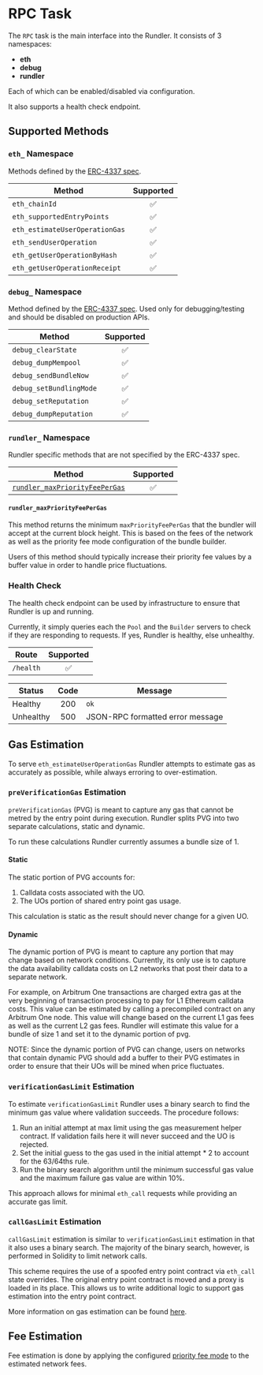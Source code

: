 # RPC Task

The `RPC` task is the main interface into the Rundler. It consists of 3 namespaces:

- **eth**
- **debug**
- **rundler**

Each of which can be enabled/disabled via configuration.

It also supports a health check endpoint.

## Supported Methods

### `eth_` Namespace

Methods defined by the [ERC-4337 spec](https://github.com/eth-infinitism/account-abstraction/blob/develop/erc/ERCS/erc-4337.md#rpc-methods-eth-namespace).

| Method | Supported |
| ------ | :-----------: |
| `eth_chainId` | ✅ |
| `eth_supportedEntryPoints` | ✅ |
| `eth_estimateUserOperationGas` | ✅ |
| `eth_sendUserOperation` | ✅ |
| `eth_getUserOperationByHash` | ✅ |
| `eth_getUserOperationReceipt` | ✅ |

### `debug_` Namespace

Method defined by the [ERC-4337 spec](https://github.com/eth-infinitism/account-abstraction/blob/develop/erc/ERCS/erc-4337.md#rpc-methods-debug-namespace). Used only for debugging/testing and should be disabled on production APIs.

| Method | Supported |
| ------ | :-----------: |
| `debug_clearState` | ✅ |
| `debug_dumpMempool` | ✅ |
| `debug_sendBundleNow` | ✅ |
| `debug_setBundlingMode` | ✅ |
| `debug_setReputation` | ✅ |
| `debug_dumpReputation` | ✅ |

### `rundler_` Namespace

Rundler specific methods that are not specified by the ERC-4337 spec.

| Method | Supported |
| ------ | :-----------: |
| [`rundler_maxPriorityFeePerGas`](#rundler_maxpriorityfeepergas) | ✅ |

#### `rundler_maxPriorityFeePerGas`

This method returns the minimum `maxPriorityFeePerGas` that the bundler will accept at the current block height. This is based on the fees of the network as well as the priority fee mode configuration of the bundle builder.

Users of this method should typically increase their priority fee values by a buffer value in order to handle price fluctuations. 

### Health Check

The health check endpoint can be used by infrastructure to ensure that Rundler is up and running.

Currently, it simply queries each the `Pool` and the `Builder` servers to check if they are responding to requests. If yes, Rundler is healthy, else unhealthy.

| Route | Supported |
| ------ | :-----------: |
| `/health` | ✅ |

| Status | Code | Message |
| ------ | :-----------: | ---- |
| Healthy | 200 | `ok` |
| Unhealthy | 500 | JSON-RPC formatted error message | 


## Gas Estimation

To serve `eth_estimateUserOperationGas` Rundler attempts to estimate gas as accurately as possible, while always erroring to over-estimation.

### `preVerificationGas` Estimation

`preVerificationGas` (PVG) is meant to capture any gas that cannot be metred by the entry point during execution. Rundler splits PVG into two separate calculations, static and dynamic.

To run these calculations Rundler currently assumes a bundle size of 1.

#### Static

The static portion of PVG accounts for:

1. Calldata costs associated with the UO.
2. The UOs portion of shared entry point gas usage.

This calculation is static as the result should never change for a given UO.

#### Dynamic

The dynamic portion of PVG is meant to capture any portion that may change based on network conditions. Currently, its only use is to capture the data availability calldata costs on L2 networks that post their data to a separate network.

For example, on Arbitrum One transactions are charged extra gas at the very beginning of transaction processing to pay for L1 Ethereum calldata costs. This value can be estimated by calling a precompiled contract on any Arbitrum One node. This value will change based on the current L1 gas fees as well as the current L2 gas fees. Rundler will estimate this value for a bundle of size 1 and set it to the dynamic portion of pvg.

NOTE: Since the dynamic portion of PVG can change, users on networks that contain dynamic PVG should add a buffer to their PVG estimates in order to ensure that their UOs will be mined when price fluctuates.

### `verificationGasLimit` Estimation

To estimate `verificationGasLimit` Rundler uses a binary search to find the minimum gas value where validation succeeds. The procedure follows:

1. Run an initial attempt at max limit using the gas measurement helper contract. If validation fails here it will never succeed and the UO is rejected.
2. Set the initial guess to the gas used in the initial attempt * 2 to account for the 63/64ths rule.
3. Run the binary search algorithm until the minimum successful gas value and the maximum failure gas value are within 10%.

This approach allows for minimal `eth_call` requests while providing an accurate gas limit.

### `callGasLimit` Estimation

`callGasLimit` estimation is similar to `verificationGasLimit` estimation in that it also uses a binary search. The majority of the binary search, however, is performed in Solidity to limit network calls.

This scheme requires the use of a spoofed entry point contract via `eth_call` state overrides. The original entry point contract is moved and a proxy is loaded in its place. This allows us to write additional logic to support gas estimation into the entry point contract.

More information on gas estimation can be found [here](https://www.alchemy.com/blog/erc-4337-gas-estimation).

## Fee Estimation

Fee estimation is done by applying the configured [priority fee mode](./builder.md#required-fees) to the estimated network fees.
